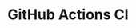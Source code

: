 # GitHub Actions CI
























































































































































































































































































































































































































































































































































































































































































































































































































































































































































































































































































































































































































































































































































































































































































































































































































































































































































































































































































































































































































































































































































































































































































































































































































































































































